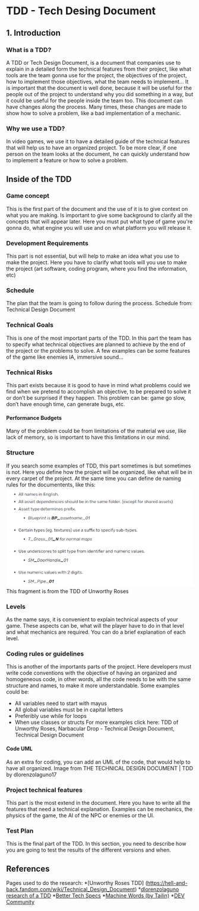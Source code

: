 # TDD - Tech Desing Document

## 1. Introduction

### What is a TDD?
A TDD or Tech Design Document, is a document that companies use to explain in a detailed form the technical features from their project, like what tools are the team gonna use for the project, the objectives of the project, how to implement those objectives, what the team needs to implement…
It is important that the document is well done, because it will be useful for the people out of the project to understand why you did something in a way, but it could be useful for the people inside the team too.
This document can have changes along the process. Many times, these changes are made to show how to solve a problem, like a bad implementation of a mechanic. 

### Why we use a TDD?
In video games, we use it to have a detailed guide of the technical features that will help us to have an organized project. To be more clear, if one person on the team looks at the document, he can quickly understand how to implement a feature or how to solve a problem.


## Inside of the TDD

### Game concept
This is the first part of the document and the use of it is to give context on what you are making. Is important to give some background to clarify all the concepts that will appear later. Here you must put what type of game you're gonna do, what engine you will use and on what platform you will release it.

### Development Requirements
This part is not essential, but will help to make an idea what you use to make the project. Here you have to clarify what tools will you use to make the project (art software, coding program, where you find the information, etc)

### Schedule
The plan that the team is going to follow during the process.
Schedule from: Technical Design Document

### Technical Goals
This is one of the most important parts of the TDD. In this part the team has to specify what technical objectives are planned to achieve by the end of the project or the problems to solve. A few examples can be some features of the game like enemies IA, immersive sound…

### Technical Risks
This part exists because it is good to have in mind what problems could we find when we pretend to accomplish an objective, to be prepared to solve it or don’t be surprised if they happen. This problem can be: game go slow, don’t have enough time, can generate bugs, etc. 
#### Performance Budgets
Many of the problem could be from limitations of the material we use, like lack of memory, so is important to have this limitations in our mind.

### Structure
If you search some examples of TDD, this part sometimes is but sometimes is not. Here you define how the project will be organized, like what will be in every carpet of the project. At the same time you can define de naming rules for the documentents, like this:
![roses](https://github.com/AndreuMiroSabate/TDD_Technical-Desing-Document/blob/0fde01561bcef5071bda713a85debecef510f95f/docs/roses.PNG)
This fragment is from the TDD of Unworthy Roses

### Levels
As the name says, it is convenient to explain technical aspects of your game. These aspects can be, what will the player have to do in that level and what mechanics are required. You can do a brief explanation of each level.

### Coding rules or guidelines
This is another of the importants parts of the project. Here developers must write code conventions with the objective of having an organized and homogeneous code, in other words, all the code needs to be with the same structure and names, to make it more understandable.
Some examples could be:
- All variables need to start with mayus
- All global variables must be in capital letters
- Preferibly use while for loops
- When use classes or structs
For more examples click here: TDD of Unworthy Roses, Narbacular Drop - Technical Design Document, Technical Design Document

#### Code UML
As an extra for coding, you can add an UML of the code, that would help to have all organized.
Image from THE TECHNICAL DESIGN DOCUMENT | TDD by dlorenzolaguno17

### Project technical features
This part is the most extend in the document. Here you have to write all the features that need a technical explanation. Examples can be mechanics, the physics of the game, the AI of the NPC or enemies or the UI.
  
### Test Plan
This is the final part of the TDD. In this section, you need to describe how you are going to test the results of the different versions and when.


## References
Pages used to do the research:
*[Unworthy Roses TDD] (https://hell-and-back.fandom.com/wiki/Technical_Design_Document)
*[dlorenzolaguno research of a TDD](https://dlorenzolaguno17.github.io/TDD/)
*[Better Tech Specs](https://www.range.co/blog/better-tech-specs)
*[Machine Words (by Tailin)](https://medium.com/machine-words/writing-technical-design-docs-71f446e42f2e)
*[DEV Community](https://dev.to/mage_ai/how-to-write-technical-design-docs-c02)
